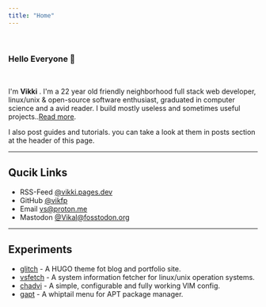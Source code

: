 ```yaml
---
title: "Home"
---
```



<br>
<h3>Hello Everyone 👋</h3>
<br>

I'm  **Vikki** . I'm a 22 year old friendly neighborhood full stack web developer, linux/unix & open-source software enthusiast, graduated in computer science and a avid reader. I build mostly useless and sometimes useful projects..[Read more](/about).

I also post guides and tutorials. you can take a look at them in posts section at the header of this page.

---------------

## Qucik Links

- RSS-Feed [@vikki.pages.dev](https://vikki.pages.dev/index.xml)
- GitHub [@vikfp](https://github.com/vikfp)
- Email [vs@proton.me](mailto:vikalsingh@proton.me)
- Mastodon [@Vikal@fosstodon.org](https://fosstodon.org/@Vikal)



-----------------

## Experiments

- [glitch](https://github.com/vikfp/glitch) - A HUGO theme fot blog and portfolio site.
- [vsfetch](https://github.com/vikfp/vsfetch) - A system information fetcher for linux/unix operation systems.
- [chadvi](https://github.com/vikfp/chadvi) - A simple, configurable and fully working VIM config.
- [gapt](https://github.com/vikfp/gapt) - A whiptail menu for APT package manager.


